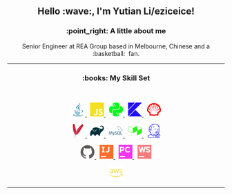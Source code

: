 <h2 align="center">Hello :wave:, I'm Yutian Li/eziceice!</h2>

<h3 align="center">:point_right: A little about me</h3>

<p align="center">
    Senior Engineer at REA Group based in Melbourne,
    Chinese and 
    a :basketball: &nbsp;fan.
</p>

<hr />

<h3 align="center">:books: My Skill Set</h3>

<br />

<p align="center">
    <a title="Java" href="https://github.com/eziceice?tab=repositories&language=java">
        <img alt="Java" height="32px" src="https://raw.githubusercontent.com/eziceice/eziceice/master/icons/java.svg" />
    </a>
    &nbsp;
    <a title="JavaScript" href="https://github.com/eziceice?tab=repositories&language=javascript">
        <img alt="Java Script" height="32px" src="https://raw.githubusercontent.com/eziceice/eziceice/master/icons/javascript.svg" />
    </a>
    &nbsp;
    <a title="Python" href="https://github.com/eziceice?tab=repositories&language=python">
        <img alt="Python" height="32px" src="https://raw.githubusercontent.com/eziceice/eziceice/master/icons/python.svg" />
    </a>
    &nbsp;
    <a title="Kotlin" href="https://github.com/eziceice?tab=repositories&language=kotlin">
        <img alt="Kotlin" height="32px" src="https://raw.githubusercontent.com/eziceice/eziceice/master/icons/kotlin.svg" />
    </a>
    &nbsp;
    <a title="Shell" href="https://github.com/eziceice?tab=repositories&language=shell">
        <img alt="Shell" height="32px" src="https://raw.githubusercontent.com/eziceice/eziceice/master/icons/shell.svg" />
    </a>
</p>

<p align="center">
    <a title="Apache Maven" href="https://maven.apache.org/">
        <img alt="Maven" height="32px" src="https://raw.githubusercontent.com/eziceice/eziceice/master/icons/maven.svg" />
    </a>
    &nbsp;
    <a title="Gradle" href="https://gradle.org/">
        <img alt="Gradle" height="32px" src="https://raw.githubusercontent.com/eziceice/eziceice/master/icons/gradle.svg" />
    </a>
    &nbsp;
    <a title="MySQL" href="https://www.mysql.com/">
        <img alt="MySQL" height="32px" src="https://raw.githubusercontent.com/eziceice/eziceice/master/icons/mysql.svg" />
    </a>
    &nbsp;
    <a title="BuildKite" href="https://www.buildkite.com/">
        <img alt="BuildKite" height="32px" src="https://raw.githubusercontent.com/eziceice/eziceice/master/icons/buildkite.svg" />
    </a>
    &nbsp;
    <a title="Jenkins" href="https://www.jenkins.io/">
        <img alt="Jenkins" height="32px" src="https://raw.githubusercontent.com/eziceice/eziceice/master/icons/jenkins.svg" />
    </a>
</p>

<p align="center">
    <a title="GitHub" href="https://github.com/">
        <img alt="GitHub" height="32px" src="https://raw.githubusercontent.com/eziceice/eziceice/master/icons/github.svg" />
    </a>
    &nbsp;
    <a title="IntelliJ IDEA" href="https://www.jetbrains.com/idea/">
        <img alt="IntelliJ IDEA" height="32px" src="https://raw.githubusercontent.com/eziceice/eziceice/master/icons/intellijidea.svg" />
    </a>
    &nbsp;
    <a title="PyCharm" href="https://www.jetbrains.com/pycharm/">
        <img alt="PyCharm" height="32px" src="https://raw.githubusercontent.com/eziceice/eziceice/master/icons/pycharm.svg" />
    </a>
    &nbsp;
    <a title="WebStorm" href="https://www.jetbrains.com/webstorm/">
        <img alt="WebStorm" height="32px" src="https://raw.githubusercontent.com/eziceice/eziceice/master/icons/webstorm.svg" />
    </a>
</p>

<p align="center">
    <a title="AWS" href="https://aws.amazon.com/">
        <img alt="GitHub" height="32px" src="https://raw.githubusercontent.com/eziceice/eziceice/master/icons/amazonaws.svg" />
    </a>
</p>

<hr />
